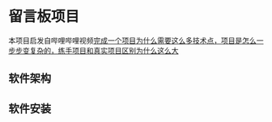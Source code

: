 # 留言板项目

本项目启发自哔哩哔哩视频[完成一个项目为什么需要这么多技术点，项目是怎么一步步变复杂的，练手项目和真实项目区别为什么这么大](https://www.bilibili.com/video/BV1dC4y187i8)

## 软件架构

## 软件安装